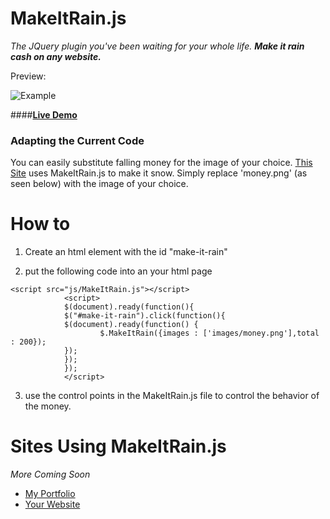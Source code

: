 MakeItRain.js
=======
*The JQuery plugin you've been waiting for your whole life.  **Make it rain cash on any website.***


Preview:

![Example](http://i.imgur.com/MeNXlWS.gif)


####**[Live Demo](http://dboudro.github.io/MakeItRain.js/)**



### Adapting the Current Code

You can easily substitute falling money for the image of your choice.
 [This Site](http://Dylanboudro.com) uses MakeItRain.js to make it snow.  Simply replace 'money.png' (as seen below) with the image of your choice.

How to
=====

1. Create an html element with the id "make-it-rain"

2. put the following code into an your html page

```
<script src="js/MakeItRain.js"></script>
			<script>
			$(document).ready(function(){
			$("#make-it-rain").click(function(){
			$(document).ready(function() {
					$.MakeItRain({images : ['images/money.png'],total : 200});
			});
			});
			});
			</script>
```

 3.  use the control points in the MakeItRain.js file to control the behavior of the money.

Sites Using MakeItRain.js
==========
*More Coming Soon*
- [My Portfolio](http://Dylanboudro.com)
- [Your Website]()




